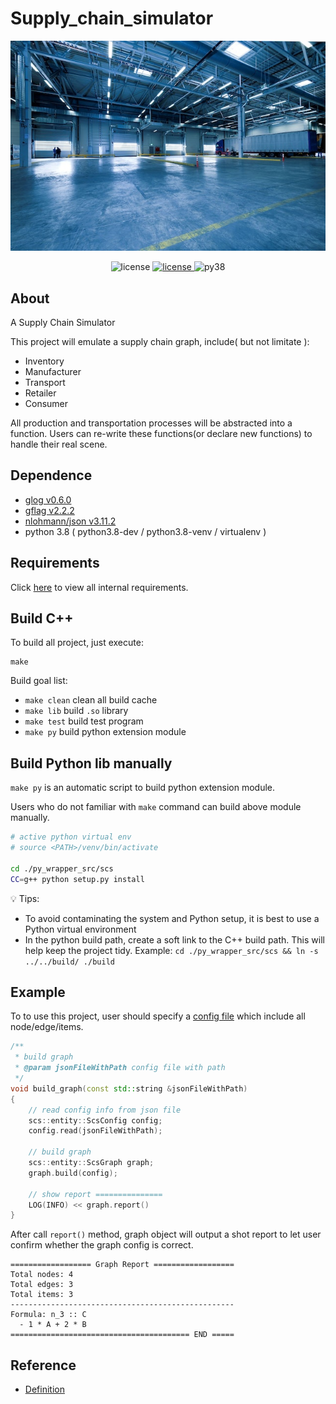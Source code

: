 # Supply_chain_simulator

![logo](assets/logo.jpg)

<p align="center">
    <img src="https://img.shields.io/badge/Apache-2.0-blue" alt="license" />
    <a href=https://996.icu/#/zh_CN>
        <img src="https://img.shields.io/badge/license-Anti%20996-blue.svg" alt="license" />
    </a>
    <img src="https://img.shields.io/badge/Python-3.8-red" alt="py38" />
</p>

## About
A Supply Chain Simulator

This project will emulate a supply chain graph, include( but not limitate ):
- Inventory
- Manufacturer
- Transport
- Retailer
- Consumer

All production and transportation processes will be abstracted into a function.
Users can re-write these functions(or declare new functions) to handle their real scene.

## Dependence
- [glog v0.6.0](https://github.com/google/glog)
- [gflag v2.2.2](https://github.com/gflags/gflags)
- [nlohmann/json v3.11.2](https://github.com/nlohmann/json)
- python 3.8 ( python3.8-dev / python3.8-venv / virtualenv )

## Requirements
Click [here](docs/requirements.md) to view all internal requirements.

## Build C++

To build all project, just execute:
```shell
make
```

Build goal list:
- `make clean` clean all build cache
- `make lib` build `.so` library
- `make test` build test program
- `make py` build python extension module

## Build Python lib manually

`make py` is an automatic script to build python extension module.

Users who do not familiar with `make` command can build above module manually.

```sh
# active python virtual env
# source <PATH>/venv/bin/activate

cd ./py_wrapper_src/scs
CC=g++ python setup.py install
```

:bulb: Tips:
- To avoid contaminating the system and Python setup, it is best to use a Python virtual environment
- In the python build path, create a soft link to the C++ build path. This will help keep the project tidy. Example: `cd ./py_wrapper_src/scs && ln -s ../../build/ ./build`

## Example
To to use this project, user should specify a [config file](docs/config_example.json) which include all node/edge/items.

```c++
/**
 * build graph
 * @param jsonFileWithPath config file with path
 */
void build_graph(const std::string &jsonFileWithPath)
{
    // read config info from json file
    scs::entity::ScsConfig config;
    config.read(jsonFileWithPath);

    // build graph
    scs::entity::ScsGraph graph;
    graph.build(config);

    // show report ===============
    LOG(INFO) << graph.report()
}
```

After call `report()` method, graph object will output a shot report to let user confirm whether the graph config is correct.
```log
================== Graph Report ==================
Total nodes: 4
Total edges: 3
Total items: 3
--------------------------------------------------
Formula: n_3 :: C
  - 1 * A + 2 * B
======================================== END =====
```

## Reference
- [Definition](docs/definition.md)
